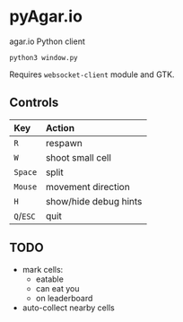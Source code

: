 pyAgar.io
=========

agar.io Python client

`python3 window.py`

Requires `websocket-client` module and GTK.

Controls
--------
| Key       | Action                |
|:----------|:----------------------|
| `R`       | respawn               |
| `W`       | shoot small cell      |
| `Space`   | split                 |
| `Mouse`   | movement direction    |
| `H`       | show/hide debug hints |
| `Q`/`ESC` | quit                  |

TODO
----
- mark cells:
  - eatable
  - can eat you
  - on leaderboard
- auto-collect nearby cells
